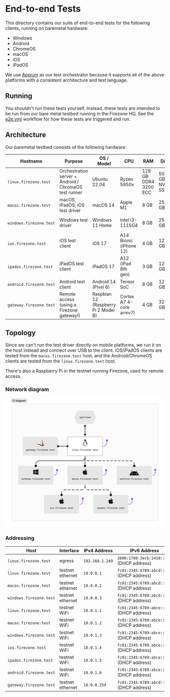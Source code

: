 # End-to-end Tests

This directory contains our suite of end-to-end tests for the following clients,
running on baremetal hardware:

- Windows
- Android
- ChromeOS
- macOS
- iOS
- iPadOS

We use [Appium](https://appium.io) as our test orchestrator because it supports
all of the above platforms with a consistent architecture and test language.

## Running

You shouldn't run these tests yourself. Instead, these tests are intended to be
run from our bare metal testbed running in the Firezone HQ. See the
[e2e.yml](../.github/workflows/e2e.yml) workflow for how these tests are
triggered and run.

## Architecture

Our baremetal testbed consists of the following hardware:

| Hostname                | Purpose                                               | OS / Model                           | CPU                     | RAM                  | Disk            | Network                                |
| ----------------------- | ----------------------------------------------------- | ------------------------------------ | ----------------------- | -------------------- | --------------- | -------------------------------------- |
| `linux.firezone.test`   | Orchestration server + Android / ChromeOS test runner | Ubuntu 22.04                         | Ryzen 5950x             | 128 GB DDR4 3200 ECC | 500 GB NVMe SSD | 10 GbE internet uplink + 1 GbE testnet |
| `macos.firezone.test`   | macOS, iPadOS, iOS test driver                        | macOS 14                             | Apple M1                | 8 GB                 | 256 GB          | 1 GbE testnet + WiFi 6                 |
| `windows.firezone.test` | Windows test driver                                   | Windows 11 Home                      | Intel i3-1115G4         | 8 GB                 | 256 GB          | 1 GbE testnet + WiFi 6                 |
| `ios.firezone.test`     | iOS test client                                       | iOS 17                               | A14 Bionic (iPhone 12)  | 4 GB                 | 128 GB          | WiFi 6                                 |
| `ipados.firezone.test`  | iPadOS test client                                    | iPadOS 17                            | A12 (iPad 8th gen)      | 3 GB                 | 128 GB          | 802.11ax WiFi                          |
| `android.firezone.test` | Android test client                                   | Android 14 (Pixel 6)                 | Tensor SoC              | 8 GB                 | 128 GB          | WiFi 6                                 |
| `gateway.firezone.test` | Remote access (using a Firezone gateway!)             | Raspbian 12 (Raspberry Pi 2 Model B) | Cortex A7 4-core armv7l | 4 GB                 | 32 GB           | 1 GbE testnet                          |

## Topology

Since we can't run the test driver directly on mobile platforms, we run it on
the host instead and connect over USB to the client. iOS/iPadOS clients are
tested from the `macos.firezone.test` host, and the Android/ChromeOS clients are
tested from the `linux.firezone.test` host.

There's also a Raspberry Pi in the testnet running Firezone, used for remote
access.

### Network diagram

![network diagram](./diagram.png)

### Addressing

| Host                    | Interface        | IPv4 Address    | IPv6 Address                              |
| ----------------------- | ---------------- | --------------- | ----------------------------------------- |
| `linux.firezone.test`   | egress           | `192.168.1.249` | `2600:1700:3ecb:2410::/64` (DHCP address) |
| `linux.firezone.test`   | testnet ethernet | `10.0.0.1`      | `fc01:2345:6789:abcd::/64` (DHCP address) |
| `macos.firezone.test`   | testnet ethernet | `10.0.0.2`      | `fc01:2345:6789:abcd::/64` (DHCP address) |
| `windows.firezone.test` | testnet ethernet | `10.0.0.3`      | `fc01:2345:6789:abcd::/64` (DHCP address) |
| `linux.firezone.test`   | testnet WiFi     | `10.0.1.1`      | `fc01:2345:6789:abce::/64` (DHCP address) |
| `macos.firezone.test`   | testnet WiFi     | `10.0.1.2`      | `fc01:2345:6789:abce::/64` (DHCP address) |
| `windows.firezone.test` | testnet WiFi     | `10.0.1.3`      | `fc01:2345:6789:abce::/64` (DHCP address) |
| `ios.firezone.test`     | testnet WiFi     | `10.0.1.4`      | `fc01:2345:6789:abce::/64` (DHCP address) |
| `ipados.firezone.test`  | testnet WiFi     | `10.0.1.5`      | `fc01:2345:6789:abce::/64` (DHCP address) |
| `android.firezone.test` | testnet WiFi     | `10.0.1.6`      | `fc01:2345:6789:abce::/64` (DHCP address) |
| `gateway.firezone.test` | testnet ethernet | `10.0.0.254`    | `fc01:2345:6789:abcd::/64` (DHCP address) |
